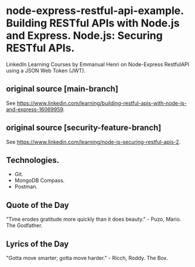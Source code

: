 # node-express-restful-api-example. Building RESTful APIs with Node.js and Express. Node.js: Securing RESTful APIs.
LinkedIn Learning Courses by Emmanual Henri on Node-Express RestfulAPI using a JSON Web Token (JWT).

## original source [main-branch]
See <https://www.linkedin.com/learning/building-restful-apis-with-node-js-and-express-16069959>.

## original source [security-feature-branch]
See <https://www.linkedin.com/learning/node-js-securing-restful-apis-2>.

## Technologies.
  * Git.
  * MongoDB Compass.
  * Postman.

## Quote of the Day
"Time erodes gratitude more quickly than it does beauty." - Puzo, Mario. The Godfather.

## Lyrics of the Day
"Gotta move smarter; gotta move harder." - Ricch, Roddy. The Box.
